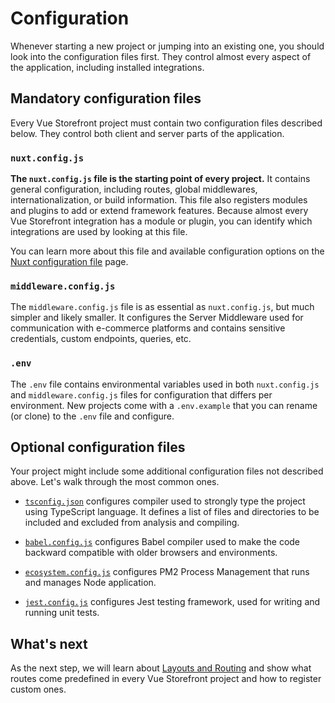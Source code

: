 # Configuration

Whenever starting a new project or jumping into an existing one, you should look into the configuration files first. They control almost every aspect of the application, including installed integrations.

## Mandatory configuration files

Every Vue Storefront project must contain two configuration files described below. They control both client and server parts of the application.

### `nuxt.config.js`

**The `nuxt.config.js` file is the starting point of every project.** It contains general configuration, including routes, global middlewares, internationalization, or build information. This file also registers modules and plugins to add or extend framework features. Because almost every Vue Storefront integration has a module or plugin, you can identify which integrations are used by looking at this file.

You can learn more about this file and available configuration options on the [Nuxt configuration file](https://nuxtjs.org/docs/directory-structure/nuxt-config/) page.

### `middleware.config.js`

The `middleware.config.js` file is as essential as `nuxt.config.js`, but much simpler and likely smaller. It configures the Server Middleware used for communication with e-commerce platforms and contains sensitive credentials, custom endpoints, queries, etc.

### `.env`

The `.env` file contains environmental variables used in both `nuxt.config.js` and `middleware.config.js` files for configuration that differs per environment. New projects come with a `.env.example` that you can rename (or clone) to the `.env` file and configure.

## Optional configuration files

Your project might include some additional configuration files not described above. Let's walk through the most common ones.

- [`tsconfig.json`](https://www.typescriptlang.org/docs/handbook/tsconfig-json.html) configures compiler used to strongly type the project using TypeScript language. It defines a list of files and directories to be included and excluded from analysis and compiling.

- [`babel.config.js`](https://babeljs.io/docs/en/config-files) configures Babel compiler used to make the code backward compatible with older browsers and environments.

- [`ecosystem.config.js`](https://pm2.keymetrics.io/docs/usage/application-declaration/) configures PM2 Process Management that runs and manages Node application.

- [`jest.config.js`](https://jestjs.io/docs/configuration) configures Jest testing framework, used for writing and running unit tests.

## What's next

As the next step, we will learn about [Layouts and Routing](./layouts-and-routing.html) and show what routes come predefined in every Vue Storefront project and how to register custom ones.
